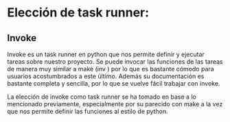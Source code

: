 # Elección de task runner:
## Invoke

Invoke es un task runner en python que nos permite definir y ejecutar tareas sobre nuestro proyecto. Se puede invocar las funciones de las tareas de manera muy similar a make (inv <funcion>) por lo que es bastante cómodo para usuarios acostumbrados a este último. Además su documentación es bastante completa y sencilla, por lo que se vuelve fácil trabajar con invoke. 

La elección de invoke como task runner se ha tomado en base a lo mencionado previamente, especialmente por su parecido con make a la vez que nos permite definir las funciones al estilo de python.
